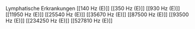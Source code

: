 Lymphatische Erkrankungen
[[140 Hz (E)]]
[[350 Hz (E)]]
[[930 Hz (E)]]
[[11950 Hz (E)]]
[[25540 Hz (E)]]
[[35670 Hz (E)]]
[[87500 Hz (E)]]
[[93500 Hz (E)]]
[[234250 Hz (E)]]
[[527810 Hz (E)]]